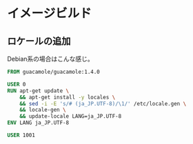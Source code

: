 # イメージビルド

## ロケールの追加

Debian系の場合はこんな感じ。

```Dockerfile
FROM guacamole/guacamole:1.4.0

USER 0
RUN apt-get update \
    && apt-get install -y locales \
    && sed -i -E 's/# (ja_JP.UTF-8)/\1/' /etc/locale.gen \
    && locale-gen \
    && update-locale LANG=ja_JP.UTF-8
ENV LANG ja_JP.UTF-8

USER 1001
```
